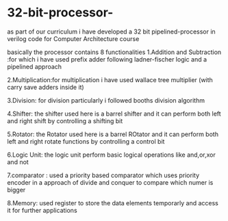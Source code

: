 # 32-bit-processor-
as part of our curriculum i have developed a 32 bit pipelined-processor in verilog code for Computer Architecture course 

basically the processor contains 8 functionalities 
1.Addition and Subtraction :for which i have used prefix adder following ladner-fischer logic  and a pipelined approach 

2.Multiplication:for multiplication i have used wallace tree multiplier (with carry save adders inside it)

3.Division: for division particularly i followed booths division algorithm

4.Shifter: the shifter used here is a barrel shifter and it can perform both left and right shift by controlling a shifting bit 

5.Rotator: the Rotator used here is a barrel ROtator and it can perform both left and right rotate functions  by controlling a control bit 

6.Logic Unit: the logic unit perform basic logical operations like and,or,xor and not 

7.comparator : used a priority based comparator which uses priority encoder in a approach of divide and conquer to compare which numer is bigger 

8.Memory: used register to store the data elements temporarly and access it for further applications 
